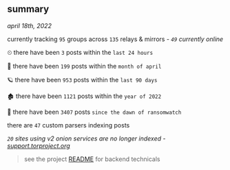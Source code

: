 
## summary
_april 18th, 2022_

currently tracking `95` groups across `135` relays & mirrors - _`49` currently online_

⏲ there have been `3` posts within the `last 24 hours`

🦈 there have been `199` posts within the `month of april`

🪐 there have been `953` posts within the `last 90 days`

🏚 there have been `1121` posts within the `year of 2022`

🦕 there have been `3407` posts `since the dawn of ransomwatch`

there are `47` custom parsers indexing posts

_`20` sites using v2 onion services are no longer indexed - [support.torproject.org](https://support.torproject.org/onionservices/v2-deprecation/)_

> see the project [README](https://github.com/thetanz/ransomwatch#ransomwatch--) for backend technicals

